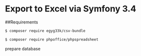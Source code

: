 
Export to Excel via Symfony 3.4
======


##Requirements
``` bash
$ composer require egyg33k/csv-bundle

```
``` bash
$ composer require phpoffice/phpspreadsheet

```

prepare database